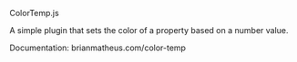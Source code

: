 ColorTemp.js

A simple plugin that sets the color of a property based on a number value.

Documentation: <a>brianmatheus.com/color-temp</a>
